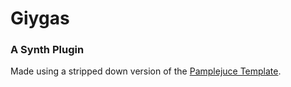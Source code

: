 # Giygas


### A Synth Plugin

Made using a stripped down version of the [Pamplejuce Template](https://github.com/sudara/pamplejuce).